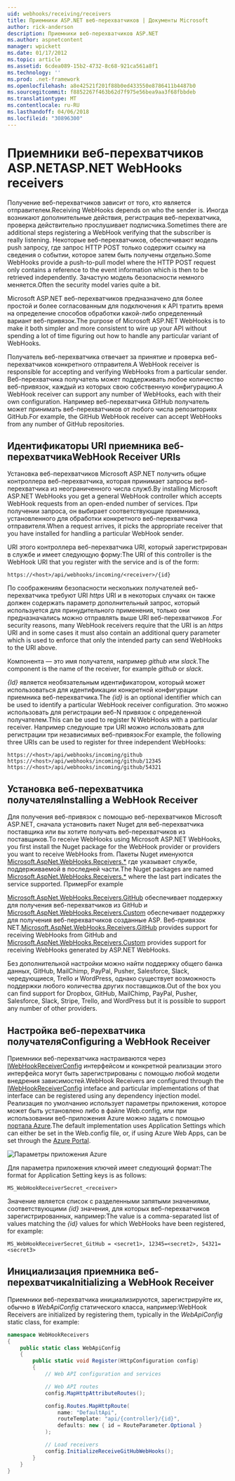 ```yaml
---
uid: webhooks/receiving/receivers
title: Приемники ASP.NET веб-перехватчиков | Документы Microsoft
author: rick-anderson
description: Приемники веб-перехватчиков ASP.NET
ms.author: aspnetcontent
manager: wpickett
ms.date: 01/17/2012
ms.topic: article
ms.assetid: 6cdea089-15b2-4732-8c68-921ca561a8f1
ms.technology: ''
ms.prod: .net-framework
ms.openlocfilehash: a8e42521f201f88b0ed433550e8786411b4487b0
ms.sourcegitcommit: f8852267f463b62d7f975e56bea9aa3f68fbbdeb
ms.translationtype: MT
ms.contentlocale: ru-RU
ms.lasthandoff: 04/06/2018
ms.locfileid: "30896300"
---
```

# <a name="aspnet-webhooks-receivers"></a><span data-ttu-id="02b85-103">Приемники веб-перехватчиков ASP.NET</span><span class="sxs-lookup"><span data-stu-id="02b85-103">ASP.NET WebHooks receivers</span></span>

<span data-ttu-id="02b85-104">Получение веб-перехватчиков зависит от того, кто является отправителем.</span><span class="sxs-lookup"><span data-stu-id="02b85-104">Receiving WebHooks depends on who the sender is.</span></span> <span data-ttu-id="02b85-105">Иногда возникают дополнительные действия, регистрация веб-перехватчика, проверка действительно прослушивает подписчика.</span><span class="sxs-lookup"><span data-stu-id="02b85-105">Sometimes there are additional steps registering a WebHook verifying that the subscriber is really listening.</span></span> <span data-ttu-id="02b85-106">Некоторые веб-перехватчиков, обеспечивают модель push запросу, где запрос HTTP POST только содержит ссылку на сведения о событии, которое затем быть получены отдельно.</span><span class="sxs-lookup"><span data-stu-id="02b85-106">Some WebHooks provide a push-to-pull model where the HTTP POST request only contains a reference to the event information which is then to be retrieved independently.</span></span> <span data-ttu-id="02b85-107">Зачастую модель безопасности немного меняется.</span><span class="sxs-lookup"><span data-stu-id="02b85-107">Often the security model varies quite a bit.</span></span>

<span data-ttu-id="02b85-108">Microsoft ASP.NET веб-перехватчиков предназначено для более простой и более согласованным для подключения к API тратить время на определение способов обработки какой-либо определенный вариант веб-привязок.</span><span class="sxs-lookup"><span data-stu-id="02b85-108">The purpose of Microsoft ASP.NET WebHooks is to make it both simpler and more consistent to wire up your API without spending a lot of time figuring out how to handle any particular variant of WebHooks.</span></span>

<span data-ttu-id="02b85-109">Получатель веб-перехватчика отвечает за принятие и проверка веб-перехватчиков конкретного отправителя.</span><span class="sxs-lookup"><span data-stu-id="02b85-109">A WebHook receiver is responsible for accepting and verifying WebHooks from a particular sender.</span></span> <span data-ttu-id="02b85-110">Веб-перехватчика получатель может поддерживать любое количество веб-привязок, каждый из которых свою собственную конфигурацию.</span><span class="sxs-lookup"><span data-stu-id="02b85-110">A WebHook receiver can support any number of WebHooks, each with their own configuration.</span></span> <span data-ttu-id="02b85-111">Например веб-перехватчика GitHub получатель может принимать веб-перехватчиков от любого числа репозиториях GitHub.</span><span class="sxs-lookup"><span data-stu-id="02b85-111">For example, the GitHub WebHook receiver can accept WebHooks from any number of GitHub repositories.</span></span>

## <a name="webhook-receiver-uris"></a><span data-ttu-id="02b85-112">Идентификаторы URI приемника веб-перехватчика</span><span class="sxs-lookup"><span data-stu-id="02b85-112">WebHook Receiver URIs</span></span>

<span data-ttu-id="02b85-113">Установка веб-перехватчиков Microsoft ASP.NET получить общие контроллера веб-перехватчика, которая принимает запросы веб-перехватчика из неограниченного числа служб.</span><span class="sxs-lookup"><span data-stu-id="02b85-113">By installing Microsoft ASP.NET WebHooks you get a general WebHook controller which accepts WebHook requests from an open-ended number of services.</span></span> <span data-ttu-id="02b85-114">При получении запроса, он выбирает соответствующие приемника, установленного для обработки конкретного веб-перехватчика отправителя.</span><span class="sxs-lookup"><span data-stu-id="02b85-114">When a request arrives, it picks the appropriate receiver that you have installed for handling a particular WebHook sender.</span></span>

<span data-ttu-id="02b85-115">URI этого контроллера веб-перехватчика URI, который зарегистрирован в службе и имеет следующую форму:</span><span class="sxs-lookup"><span data-stu-id="02b85-115">The URI of this controller is the WebHook URI that you register with the service and is of the form:</span></span>

```
https://<host>/api/webhooks/incoming/<receiver>/{id}
```

<span data-ttu-id="02b85-116">По соображениям безопасности нескольких получателей веб-перехватчика требуют URI *https* URI и в некоторых случаях он также должен содержать параметр дополнительный запрос, который используется для принудительного применения, только они предназначались можно отправлять выше URI веб-перехватчиков .</span><span class="sxs-lookup"><span data-stu-id="02b85-116">For security reasons, many WebHook receivers require that the URI is an *https* URI and in some cases it must also contain an additional query parameter which is used to enforce that only the intended party can send WebHooks to the URI above.</span></span>

<span data-ttu-id="02b85-117"><em> <receiver> </em> Компонента — это имя получателя, например <em>github</em> или <em>slack</em>.</span><span class="sxs-lookup"><span data-stu-id="02b85-117">The <em><receiver></em> component is the name of the receiver, for example <em>github</em> or <em>slack</em>.</span></span>

<span data-ttu-id="02b85-118">*{Id}* является необязательным идентификатором, который может использоваться для идентификации конкретной конфигурации приемника веб-перехватчика.</span><span class="sxs-lookup"><span data-stu-id="02b85-118">The *{id}* is an optional identifier which can be used to identify a particular WebHook receiver configuration.</span></span> <span data-ttu-id="02b85-119">Это можно использовать для регистрации веб-N привязок с определенной получателем.</span><span class="sxs-lookup"><span data-stu-id="02b85-119">This can be used to register N WebHooks with a particular receiver.</span></span> <span data-ttu-id="02b85-120">Например следующие три URI можно использовать для регистрации три независимых веб-привязок:</span><span class="sxs-lookup"><span data-stu-id="02b85-120">For example, the following three URIs can be used to register for three independent WebHooks:</span></span>

```
https://<host>/api/webhooks/incoming/github
https://<host>/api/webhooks/incoming/github/12345
https://<host>/api/webhooks/incoming/github/54321
```

## <a name="installing-a-webhook-receiver"></a><span data-ttu-id="02b85-121">Установка веб-перехватчика получателя</span><span class="sxs-lookup"><span data-stu-id="02b85-121">Installing a WebHook Receiver</span></span>

<span data-ttu-id="02b85-122">Для получения веб-привязок с помощью веб-перехватчиков Microsoft ASP.NET, сначала установить пакет Nuget для веб-перехватчика поставщика или вы хотите получать веб-перехватчиков из поставщиков.</span><span class="sxs-lookup"><span data-stu-id="02b85-122">To receive WebHooks using Microsoft ASP.NET WebHooks, you first install the Nuget package for the WebHook provider or providers you want to receive WebHooks from.</span></span> <span data-ttu-id="02b85-123">Пакеты Nuget именуются [Microsoft.AspNet.WebHooks.Receivers.\*](https://www.nuget.org/packages?q=Microsoft.AspNet.WebHooks.Receivers) где указывает службе, поддерживаемой в последней части.</span><span class="sxs-lookup"><span data-stu-id="02b85-123">The Nuget packages are named [Microsoft.AspNet.WebHooks.Receivers.\*](https://www.nuget.org/packages?q=Microsoft.AspNet.WebHooks.Receivers) where the last part indicates the service supported.</span></span> <span data-ttu-id="02b85-124">Пример</span><span class="sxs-lookup"><span data-stu-id="02b85-124">For example</span></span>

<span data-ttu-id="02b85-125">[Microsoft.AspNet.WebHooks.Receivers.GitHub](https://www.nuget.org/packages?q=Microsoft.AspNet.WebHooks.Receivers.GitHub) обеспечивает поддержку для получения веб-перехватчиков из GitHub и [Microsoft.AspNet.WebHooks.Receivers.Custom](https://www.nuget.org/packages?q=Microsoft.AspNet.WebHooks.Receivers.Custom) обеспечивает поддержку для получения веб-перехватчиков созданные ASP. Веб-привязок NET.</span><span class="sxs-lookup"><span data-stu-id="02b85-125">[Microsoft.AspNet.WebHooks.Receivers.GitHub](https://www.nuget.org/packages?q=Microsoft.AspNet.WebHooks.Receivers.GitHub) provides support for receiving WebHooks from GitHub and [Microsoft.AspNet.WebHooks.Receivers.Custom](https://www.nuget.org/packages?q=Microsoft.AspNet.WebHooks.Receivers.Custom) provides support for receiving WebHooks generated by ASP.NET WebHooks.</span></span>

<span data-ttu-id="02b85-126">Без дополнительной настройки можно найти поддержку общего банка данных, GitHub, MailChimp, PayPal, Pusher, Salesforce, Slack, чередующиеся, Trello и WordPress, однако существует возможность поддержки любого количества других поставщиков.</span><span class="sxs-lookup"><span data-stu-id="02b85-126">Out of the box you can find support for Dropbox, GitHub, MailChimp, PayPal, Pusher, Salesforce, Slack, Stripe, Trello, and WordPress but it is possible to support any number of other providers.</span></span>

## <a name="configuring-a-webhook-receiver"></a><span data-ttu-id="02b85-127">Настройка веб-перехватчика получателя</span><span class="sxs-lookup"><span data-stu-id="02b85-127">Configuring a WebHook Receiver</span></span>

<span data-ttu-id="02b85-128">Приемники веб-перехватчика настраиваются через [IWebHookReceiverConfig](https://github.com/aspnet/WebHooks/blob/master/src/Microsoft.AspNet.WebHooks.Receivers/WebHooks/IWebHookReceiverConfig.cs) интерфейсом и конкретной реализации этого интерфейса могут быть зарегистрированы с помощью любой модели внедрения зависимостей.</span><span class="sxs-lookup"><span data-stu-id="02b85-128">WebHook Receivers are configured through the [IWebHookReceiverConfig](https://github.com/aspnet/WebHooks/blob/master/src/Microsoft.AspNet.WebHooks.Receivers/WebHooks/IWebHookReceiverConfig.cs) inteface and particular implementations of that interface can be registered using any dependency injection model.</span></span> <span data-ttu-id="02b85-129">Реализация по умолчанию использует параметры приложения, которое может быть установлено либо в файле Web.config, или при использовании веб-приложения Azure можно задать с помощью [портала Azure](https://portal.azure.com/).</span><span class="sxs-lookup"><span data-stu-id="02b85-129">The default implementation uses Application Settings which can either be set in the Web.config file, or, if using Azure Web Apps, can be set through the [Azure Portal](https://portal.azure.com/).</span></span>

![Параметры приложения Azure](_static/AzureAppSettings.png)

<span data-ttu-id="02b85-131">Для параметра приложения ключей имеет следующий формат:</span><span class="sxs-lookup"><span data-stu-id="02b85-131">The format for Application Setting keys is as follows:</span></span>

```
MS_WebHookReceiverSecret_<receiver>
```

<span data-ttu-id="02b85-132">Значение является список с разделенными запятыми значениями, соответствующими *{id}* значения, для которых веб-перехватчиков зарегистрированных, например:</span><span class="sxs-lookup"><span data-stu-id="02b85-132">The value is a comma-separated list of values matching the *{id}* values for which WebHooks have been registered, for example:</span></span>

```
MS_WebHookReceiverSecret_GitHub = <secret1>, 12345=<secret2>, 54321=<secret3>
```

## <a name="initializing-a-webhook-receiver"></a><span data-ttu-id="02b85-133">Инициализация приемника веб-перехватчика</span><span class="sxs-lookup"><span data-stu-id="02b85-133">Initializing a WebHook Receiver</span></span>

<span data-ttu-id="02b85-134">Приемники веб-перехватчика инициализируются, зарегистрируйте их, обычно в *WebApiConfig* статического класса, например:</span><span class="sxs-lookup"><span data-stu-id="02b85-134">WebHook Receivers are initialized by registering them, typically in the *WebApiConfig* static class, for example:</span></span>

```csharp
namespace WebHookReceivers
{
    public static class WebApiConfig
    {
        public static void Register(HttpConfiguration config)
        {
            // Web API configuration and services

            // Web API routes
            config.MapHttpAttributeRoutes();

            config.Routes.MapHttpRoute(
                name: "DefaultApi",
                routeTemplate: "api/{controller}/{id}",
                defaults: new { id = RouteParameter.Optional }
            );

            // Load receivers
            config.InitializeReceiveGitHubWebHooks();
        }
    }
}
```
